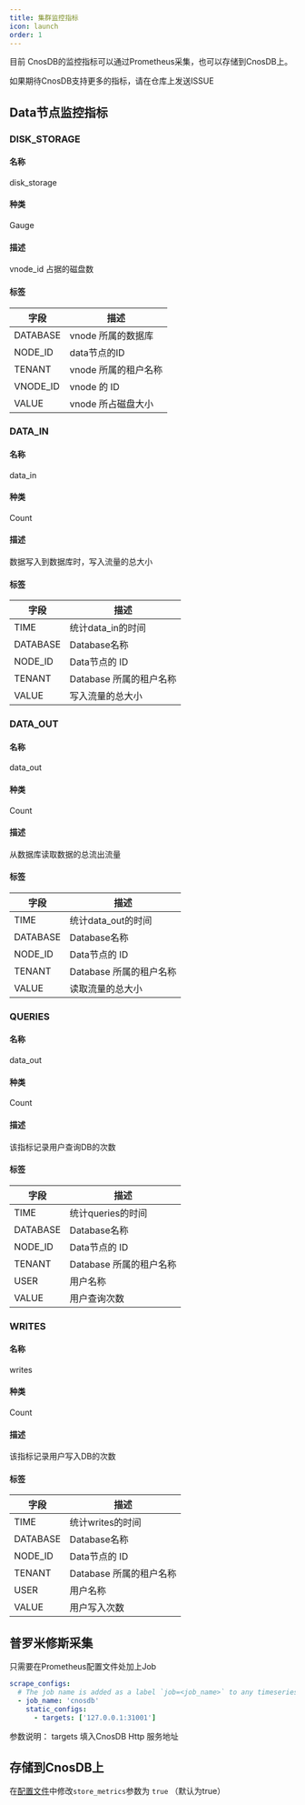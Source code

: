 ```yaml
---
title: 集群监控指标
icon: launch
order: 1
---
```


目前 CnosDB的监控指标可以通过Prometheus采集，也可以存储到CnosDB上。

如果期待CnosDB支持更多的指标，请在仓库上发送ISSUE

## Data节点监控指标

### DISK_STORAGE
#### 名称
disk_storage
#### 种类
Gauge
#### 描述
vnode_id 占据的磁盘数

#### 标签

| 字段       | 描述              |
|----------|-----------------|
| DATABASE | vnode 所属的数据库    |
| NODE_ID  | data节点的ID       |
| TENANT   | vnode 所属的租户名称   |
| VNODE_ID | vnode 的 ID      |
| VALUE    | vnode 所占磁盘大小    |


### DATA_IN

#### 名称
data_in
#### 种类
Count
#### 描述
数据写入到数据库时，写入流量的总大小
#### 标签

| 字段       | 描述               |
|----------|------------------|
| TIME     | 统计data_in的时间     |
| DATABASE | Database名称       |
| NODE_ID  | Data节点的 ID       |
| TENANT   | Database 所属的租户名称 |
| VALUE    | 写入流量的总大小         |


### DATA_OUT
#### 名称
data_out
#### 种类
Count
#### 描述
从数据库读取数据的总流出流量
#### 标签

| 字段       | 描述               |
|----------|------------------|
| TIME     | 统计data_out的时间    |
| DATABASE | Database名称       |
| NODE_ID  | Data节点的 ID       |
| TENANT   | Database 所属的租户名称 |
| VALUE    | 读取流量的总大小         |

### QUERIES

#### 名称
data_out
#### 种类
Count
#### 描述
该指标记录用户查询DB的次数
#### 标签


| 字段       | 描述               |
|----------|------------------|
| TIME     | 统计queries的时间     |
| DATABASE | Database名称       |
| NODE_ID  | Data节点的 ID       |
| TENANT   | Database 所属的租户名称 |
| USER     | 用户名称             |
| VALUE    | 用户查询次数           |

### WRITES

#### 名称
writes
#### 种类
Count
#### 描述
该指标记录用户写入DB的次数
#### 标签

| 字段       | 描述               |
|----------|------------------|
| TIME     | 统计writes的时间      |
| DATABASE | Database名称       |
| NODE_ID  | Data节点的 ID       |
| TENANT   | Database 所属的租户名称 |
| USER     | 用户名称             |
| VALUE    | 用户写入次数           |


## 普罗米修斯采集

只需要在Prometheus配置文件处加上Job
```yaml
scrape_configs:
  # The job name is added as a label `job=<job_name>` to any timeseries scraped from this config.
  - job_name: 'cnosdb'
    static_configs:
      - targets: ['127.0.0.1:31001']
```
参数说明：
targets 填入CnosDB Http 服务地址 


## 存储到CnosDB上

在[配置文件](cluster.md#配置项-cluster)中修改`store_metrics`参数为 `true` （默认为true）

